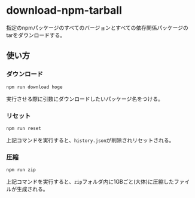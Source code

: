 # download-npm-tarball
指定のnpmパッケージのすべてのバージョンとすべての依存関係パッケージのtarをダウンロードする。

## 使い方

### ダウンロード
```
npm run download hoge
```
実行させる際に引数にダウンロードしたいパッケージ名をつける。


### リセット
```
npm run reset
```
上記コマンドを実行すると、`history.json`が削除されリセットされる。


### 圧縮
```
npm run zip
```
上記コマンドを実行すると、`zip`フォルダ内に1GBごと(大体)に圧縮したファイルが生成される。